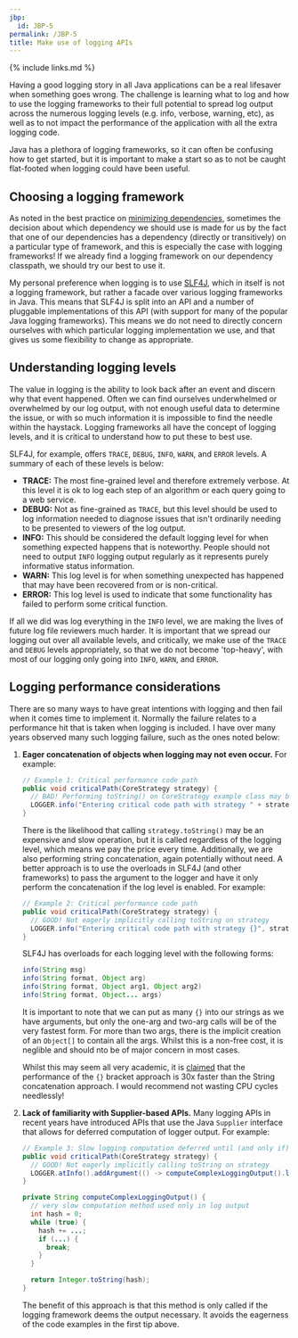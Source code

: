 ```yaml
---
jbp:
  id: JBP-5
permalink: /JBP-5
title: Make use of logging APIs
---
```


{% include links.md %}

Having a good logging story in all Java applications can be a real lifesaver when something goes wrong. The challenge is learning what to log and how to use the logging frameworks to their full potential to spread log output across the numerous logging levels (e.g. info, verbose, warning, etc), as well as to not impact the performance of the application with all the extra logging code.

Java has a plethora of logging frameworks, so it can often be confusing how to get started, but it is important to make a start so as to not be caught flat-footed when logging could have been useful.

## Choosing a logging framework

As noted in the best practice on [minimizing dependencies](/JBP-2), sometimes the decision about which dependency we should use is made for us by the fact that one of our dependencies has a dependency (directly or transitively) on a particular type of framework, and this is especially the case with logging frameworks! If we already find a logging framework on our dependency classpath, we should try our best to use it.

My personal preference when logging is to use [SLF4J](http://www.slf4j.org/), which in itself is not a logging framework, but rather a facade over various logging frameworks in Java. This means that SLF4J is split into an API and a number of pluggable implementations of this API (with support for many of the popular Java logging frameworks). This means we do not need to directly concern ourselves with which particular logging implementation we use, and that gives us some flexibility to change as appropriate.

## Understanding logging levels

The value in logging is the ability to look back after an event and discern why that event happened. Often we can find ourselves underwhelmed or overwhelmed by our log output, with not enough useful data to determine the issue, or with so much information it is impossible to find the needle within the haystack. Logging frameworks all have the concept of logging levels, and it is critical to understand how to put these to best use. 

SLF4J, for example, offers `TRACE`, `DEBUG`, `INFO`, `WARN`, and `ERROR` levels. A summary of each of these levels is below:

* **TRACE:** The most fine-grained level and therefore extremely verbose. At this level it is ok to log each step of an algorithm or each query going to a web service.
* **DEBUG:** Not as fine-grained as `TRACE`, but this level should be used to log information needed to diagnose issues that isn't ordinarily needing to be presented to viewers of the log output.
* **INFO:** This should be considered the default logging level for when something expected happens that is noteworthy. People should not need to output `INFO` logging output regularly as it represents purely informative status information.
* **WARN:** This log level is for when something unexpected has happened that may have been recovered from or is non-critical.
* **ERROR:** This log level is used to indicate that some functionality has failed to perform some critical function.

If all we did was log everything in the `INFO` level, we are making the lives of future log file reviewers much harder. It is important that we spread our logging out over all available levels, and critically, we make use of the `TRACE` and `DEBUG` levels appropriately, so that we do not become 'top-heavy', with most of our logging only going into `INFO`, `WARN`, and `ERROR`.

## Logging performance considerations

There are so many ways to have great intentions with logging and then fail when it comes time to implement it. Normally the failure relates to a performance hit that is taken when logging is included. I have over many years observed many such logging failure, such as the ones noted below:

1. **Eager concatenation of objects when logging may not even occur.** For example:

    ```java
    // Example 1: Critical performance code path
    public void criticalPath(CoreStrategy strategy) {
      // BAD! Performing toString() on CoreStrategy example class may be slow
      LOGGER.info("Entering critical code path with strategy " + strategy);
    }
    ```

    There is the likelihood that calling `strategy.toString()` may be an expensive and slow operation, but it is called regardless of the logging level, which means we pay the price every time. Additionally, we are also performing string concatenation, again potentially without need. A better approach is to use the overloads in SLF4J (and other frameworks) to pass the argument to the logger and have it only perform the concatenation if the log level is enabled. For example:

    ```java
    // Example 2: Critical performance code path
    public void criticalPath(CoreStrategy strategy) {
      // GOOD! Not eagerly implicitly calling toString on strategy
      LOGGER.info("Entering critical code path with strategy {}", strategy);
    }
    ```

    SLF4J has overloads for each logging level with the following forms:

    ```java
    info(String msg)
    info(String format, Object arg)
    info(String format, Object arg1, Object arg2)
    info(String format, Object... args)
    ```

    It is important to note that we can put as many `{}` into our strings as we have arguments, but only the one-arg and two-arg calls will be of the very fastest form. For more than two args, there is the implicit creation of an `Object[]` to contain all the args. Whilst this is a non-free cost, it is neglible and should nto be of major concern in most cases.

    Whilst this may seem all very academic, it is [claimed](http://www.slf4j.org/faq.html#logging_performance) that the performance of the `{}` bracket approach is 30x faster than the String concatenation approach. I would recommend not wasting CPU cycles needlessly!

2. **Lack of familiarity with Supplier-based APIs.** Many logging APIs in recent years have introduced APIs that use the Java `Supplier` interface that allows for deferred computation of logger output. For example:

    ```java
    // Example 3: Slow logging computation deferred until (and only if) required
    public void criticalPath(CoreStrategy strategy) {
      // GOOD! Not eagerly implicitly calling toString on strategy
      LOGGER.atInfo().addArgument(() -> computeComplexLoggingOutput().log("Entering critical code path with strategy {}");
    }

    private String computeComplexLoggingOutput() {
      // very slow computation method used only in log output
      int hash = 0;
      while (true) {
        hash += ...;
        if (...) {
          break;
        }
      }

      return Integer.toString(hash);
    }
    ```

    The benefit of this approach is that this method is only called if the logging framework deems the output necessary. It avoids the eagerness of the code examples in the first tip above.